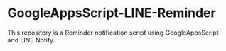 # GoogleAppsScript-LINE-Reminder
This repository is a Reminder notification script using GoogleAppsScript and LINE Notify.
